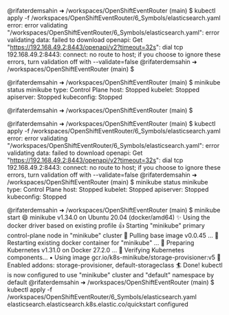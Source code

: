 @rifaterdemsahin ➜ /workspaces/OpenShiftEventRouter (main) $ kubectl apply -f /workspaces/OpenShiftEventRouter/6_Symbols/elasticsearch.yaml
error: error validating "/workspaces/OpenShiftEventRouter/6_Symbols/elasticsearch.yaml": error validating data: failed to download openapi: Get "https://192.168.49.2:8443/openapi/v2?timeout=32s": dial tcp 192.168.49.2:8443: connect: no route to host; if you choose to ignore these errors, turn validation off with --validate=false
@rifaterdemsahin ➜ /workspaces/OpenShiftEventRouter (main) $ 

@rifaterdemsahin ➜ /workspaces/OpenShiftEventRouter (main) $ minikube status
minikube
type: Control Plane
host: Stopped
kubelet: Stopped
apiserver: Stopped
kubeconfig: Stopped

@rifaterdemsahin ➜ /workspaces/OpenShiftEventRouter (main) $ 

@rifaterdemsahin ➜ /workspaces/OpenShiftEventRouter (main) $ kubectl apply -f /workspaces/OpenShiftEventRouter/6_Symbols/elasticsearch.yaml
error: error validating "/workspaces/OpenShiftEventRouter/6_Symbols/elasticsearch.yaml": error validating data: failed to download openapi: Get "https://192.168.49.2:8443/openapi/v2?timeout=32s": dial tcp 192.168.49.2:8443: connect: no route to host; if you choose to ignore these errors, turn validation off with --validate=false
@rifaterdemsahin ➜ /workspaces/OpenShiftEventRouter (main) $ minikube status
minikube
type: Control Plane
host: Stopped
kubelet: Stopped
apiserver: Stopped
kubeconfig: Stopped

@rifaterdemsahin ➜ /workspaces/OpenShiftEventRouter (main) $ minikube start
😄  minikube v1.34.0 on Ubuntu 20.04 (docker/amd64)
✨  Using the docker driver based on existing profile
👍  Starting "minikube" primary control-plane node in "minikube" cluster
🚜  Pulling base image v0.0.45 ...
🔄  Restarting existing docker container for "minikube" ...
🐳  Preparing Kubernetes v1.31.0 on Docker 27.2.0 ...
🔎  Verifying Kubernetes components...
    ▪ Using image gcr.io/k8s-minikube/storage-provisioner:v5
🌟  Enabled addons: storage-provisioner, default-storageclass
🏄  Done! kubectl is now configured to use "minikube" cluster and "default" namespace by default
@rifaterdemsahin ➜ /workspaces/OpenShiftEventRouter (main) $ kubectl apply -f /workspaces/OpenShiftEventRouter/6_Symbols/elasticsearch.yaml
elasticsearch.elasticsearch.k8s.elastic.co/quickstart configured
